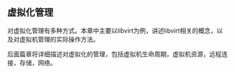 ## 虚拟化管理

对虚拟化管理有多种方式。本章中主要以libvirt为例，讲述libvirt相关的概念，以及对虚拟机管理的实际操作方法。

后面篇章将详细描述对虚拟化的管理，包括虚拟机生命周期，虚拟机资源，远程连接，存储，网络。